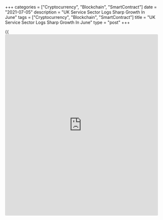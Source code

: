 +++
categories = ["Cryptocurrency", "Blockchain", "SmartContract"]
date = "2021-07-05"
description = "UK Service Sector Logs Sharp Growth In June"
tags = ["Cryptocurrency", "Blockchain", "SmartContract"]
title = "UK Service Sector Logs Sharp Growth In June"
type = "post"
+++

{{<iframe id="large-banner" src="https://www.bounty.group/#slide=24.0" width="100%" height="600" scrolling="no" style="border: 0px solid rgb(216, 221, 230); border-radius: 3px;">}}

The UK service sector logged another steep growth in June as looser
pandemic restrictions released pent up demand, final data from IHS
Markit showed on Monday.

The Chartered Institute of Procurement & Supply services Purchasing
Managers' Index registered 62.4 in June, down slightly from 62.9 in May.
This was the second-highest reading since October 2013 and above the
earlier 'flash' figure of 61.7.

The index stayed above the 50.0 neutral mark for the fourth straight
month in June.  
  
Another sharp rise in new orders helped to boost output volumes across
the service sector. In contrast to the overall trend for new orders,
there was a marginal reduction in export sales among service sector
companies as there were international travel restrictions and
uncertainties about quarantine policies.

Difficulties meeting current order volumes occurred despite a robust and
accelerated increase in employment numbers. Job creation was the
strongest since June 2014.

On the price front, the survey showed that input cost and prices charged
inflation both hit record highs in June. Service providers noted that
higher staff wages, increased raw material prices and greater
transportation charges were the main factors pushing up costs.

Further, the survey revealed that there was a steep rise in overall
private sector output, supported by robust growth in both service
activity and manufacturing production.

The composite output index posted 62.2 in June, down from 62.9 in the
previous month. This was the second-highest reading since the series
began in January 1998 and was above the earlier flash score of 61.7.

For comments and feedback [contact](https://www.playgroundfx.com/contact/): editorial@rtt[news](https://www.letsplayfx.com/blog/forex-news-website/).com

[Economic News][1]

 **What parts of the world are seeing the best (and worst) economic
performances lately? Click[here][2] to check out our [Econ Scorecard][2]
and find out! See up-to-the-moment [ranking](https://www.playgroundfx.com/blog/crypto-exchange-ranking/)s for the best and worst
performers in [GDP][3], [unemployment rate][4], [inflation][5] and much
more.**

   1. www.rtt[news](https://www.letsplayfx.com/blog/forex-news-website/).com/Content/EconomicNews.aspx
   2. www.rtt[news](https://www.letsplayfx.com/blog/forex-news-website/).com/economic-scorecard/world-rank/PPI/highest-performance.aspx
   3. www.rtt[news](https://www.letsplayfx.com/blog/forex-news-website/).com/economic-scorecard/world-rank/GDP/highest-performance.aspx
   4. www.rtt[news](https://www.letsplayfx.com/blog/forex-news-website/).com/economic-scorecard/world-rank/unemployment-rate/lowest-performance.aspx
   5. www.rtt[news](https://www.letsplayfx.com/blog/forex-news-website/).com/economic-scorecard/world-rank/CPI/highest-performance.aspx